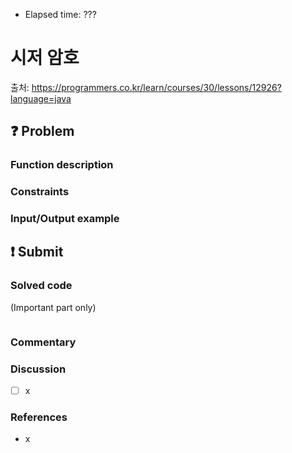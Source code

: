 - Elapsed time: ???

# 시저 암호
출처: https://programmers.co.kr/learn/courses/30/lessons/12926?language=java

## :question: Problem

### Function description

### Constraints

### Input/Output example

## :exclamation: Submit
### Solved code
(Important part only)
``` java
```

### Commentary

### Discussion
- [ ] x

### References
- x